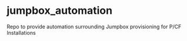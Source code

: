 # jumpbox_automation
Repo to provide automation surrounding Jumpbox provisioning for P/CF Installations
